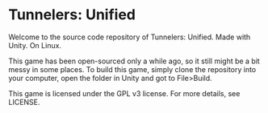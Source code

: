 Tunnelers: Unified
===============

Welcome to the source code repository of Tunnelers: Unified.
Made with Unity. On Linux.

This game has been open-sourced only a while ago, so it still might be  a bit messy in some places.
To build this game, simply clone the repository into your computer, open the folder in Unity and got to File>Build.

This game is licensed under the GPL v3 license. For more details, see LICENSE.